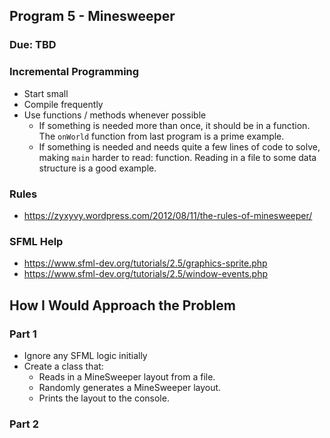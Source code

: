 ## Program 5 - Minesweeper
### Due: TBD



### Incremental Programming

- Start small
- Compile frequently
- Use functions / methods whenever possible
  - If something is needed more than once, it should be in a function. The `onWorld` function from last program is a prime example. 
  - If something is needed and needs quite a few lines of code to solve, making `main` harder to read: function. Reading in a file to some data structure is a good example.
 

### Rules
- https://zyxyvy.wordpress.com/2012/08/11/the-rules-of-minesweeper/

### SFML Help
- https://www.sfml-dev.org/tutorials/2.5/graphics-sprite.php
- https://www.sfml-dev.org/tutorials/2.5/window-events.php

## How I Would Approach the Problem

### Part 1

- Ignore any SFML logic initially
- Create a class that:
  - Reads in a MineSweeper layout from a file.
  - Randomly generates a MineSweeper layout.
  - Prints the layout to the console.
  
### Part 2

